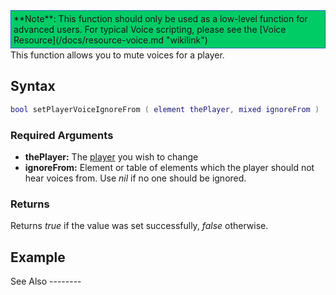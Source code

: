 <div style="border: 1px dotted blue; background: #00CC66;padding:4px;margin-bottom:2px;">
**Note**: This function should only be used as a low-level function for advanced users. For typical Voice scripting, please see the [Voice Resource](/docs/resource-voice.md "wikilink")

</div>
This function allows you to mute voices for a player.

Syntax
------

``` lua
bool setPlayerVoiceIgnoreFrom ( element thePlayer, mixed ignoreFrom )
```

### Required Arguments

-   **thePlayer:** The [player](/docs/player.md "wikilink") you wish to change
-   **ignoreFrom:** Element or table of elements which the player should not hear voices from. Use *nil* if no one should be ignored.

### Returns

Returns *true* if the value was set successfully, *false* otherwise.

Example
-------

<section name="Server" class="server" show="true">

</section>
See Also
--------
